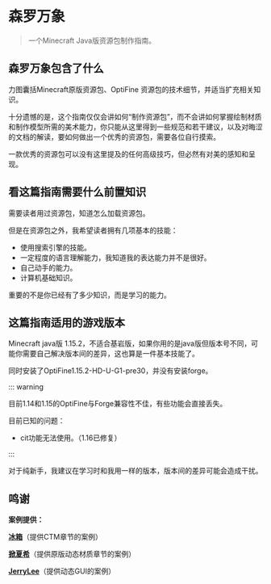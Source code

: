 # 森罗万象

> 一个Minecraft Java版资源包制作指南。

## 森罗万象包含了什么

力图囊括Minecraft原版资源包、OptiFine 资源包的技术细节，并适当扩充相关知识。

十分遗憾的是，这个指南仅仅会讲如何“制作资源包”，而不会讲如何掌握绘制材质和制作模型所需的美术能力，你只能从这里得到一些规范和若干建议，以及对晦涩的文档的解读，要如何做出一个优秀的资源包，需要各位自行摸索。

一款优秀的资源包可以没有这里提及的任何高级技巧，但必然有对美的感知和呈现。

## 看这篇指南需要什么前置知识

需要读者用过资源包，知道怎么加载资源包。

但是在资源包之外，我希望读者拥有几项基本的技能：

- 使用搜索引擎的技能。
- 一定程度的语言理解能力，我知道我的表达能力并不是很好。
- 自己动手的能力。
- 计算机基础知识。

重要的不是你已经有了多少知识，而是学习的能力。

## 这篇指南适用的游戏版本

Minecraft java版 1.15.2，不适合基岩版，如果你用的是java版但版本号不同，可能你需要自己解决版本间的差异，这也算是一件基本技能了。

同时安装了OptiFine1.15.2-HD-U-G1-pre30，并没有安装forge。

::: warning

目前1.14和1.15的OptiFine与Forge兼容性不佳，有些功能会直接丢失。

目前已知的问题：

- cit功能无法使用。（1.16已修复）

:::

对于纯新手，我建议在学习时和我用一样的版本，版本间的差异可能会造成干扰。

## 鸣谢

**案例提供：**

**[冰箱](https://space.bilibili.com/393110/)**（提供CTM章节的案例）

**[掀夏希](https://space.bilibili.com/11576976/)**（提供原版动态材质章节的案例）

**[JerryLee](https://www.mcbbs.net/home.php?mod=space&uid=1892187)**（提供动态GUI的案例）